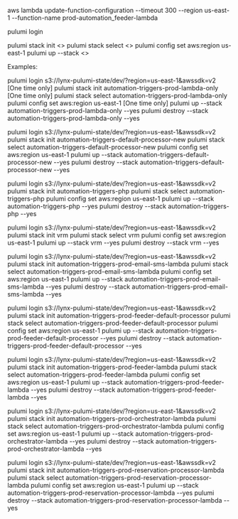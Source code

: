aws lambda update-function-configuration --timeout 300 --region us-east-1 --function-name prod-automation_feeder-lambda

pulumi login <backend-url>

pulumi stack init <<stack name as per your json file>>
pulumi stack select <<stack name as per your json file>>
pulumi config set aws:region us-east-1
pulumi up --stack <<stack name as per your json file>>

Examples:

pulumi login s3://lynx-pulumi-state/dev/?region=us-east-1&awssdk=v2 [One time only]
pulumi stack init automation-triggers-prod-lambda-only [One time only]
pulumi stack select automation-triggers-prod-lambda-only
pulumi config set aws:region us-east-1 [One time only]
pulumi up --stack automation-triggers-prod-lambda-only --yes
pulumi destroy --stack automation-triggers-prod-lambda-only --yes

pulumi login s3://lynx-pulumi-state/dev/?region=us-east-1&awssdk=v2
pulumi stack init automation-triggers-default-processor-new
pulumi stack select automation-triggers-default-processor-new
pulumi config set aws:region us-east-1
pulumi up --stack automation-triggers-default-processor-new --yes
pulumi destroy --stack automation-triggers-default-processor-new --yes

pulumi login s3://lynx-pulumi-state/dev/?region=us-east-1&awssdk=v2
pulumi stack init automation-triggers-php 
pulumi stack select automation-triggers-php
pulumi config set aws:region us-east-1
pulumi up --stack automation-triggers-php --yes
pulumi destroy --stack automation-triggers-php --yes

pulumi login s3://lynx-pulumi-state/dev/?region=us-east-1&awssdk=v2
pulumi stack init vrm
pulumi stack select vrm
pulumi config set aws:region us-east-1
pulumi up --stack vrm --yes
pulumi destroy --stack vrm --yes

pulumi login s3://lynx-pulumi-state/dev/?region=us-east-1&awssdk=v2
pulumi stack init automation-triggers-prod-email-sms-lambda
pulumi stack select automation-triggers-prod-email-sms-lambda
pulumi config set aws:region us-east-1
pulumi up --stack automation-triggers-prod-email-sms-lambda --yes
pulumi destroy --stack automation-triggers-prod-email-sms-lambda --yes

pulumi login s3://lynx-pulumi-state/dev/?region=us-east-1&awssdk=v2
pulumi stack init automation-triggers-prod-feeder-default-processor
pulumi stack select automation-triggers-prod-feeder-default-processor
pulumi config set aws:region us-east-1
pulumi up --stack automation-triggers-prod-feeder-default-processor --yes
pulumi destroy --stack automation-triggers-prod-feeder-default-processor --yes

pulumi login s3://lynx-pulumi-state/dev/?region=us-east-1&awssdk=v2
pulumi stack init automation-triggers-prod-feeder-lambda
pulumi stack select automation-triggers-prod-feeder-lambda
pulumi config set aws:region us-east-1
pulumi up --stack automation-triggers-prod-feeder-lambda --yes
pulumi destroy --stack automation-triggers-prod-feeder-lambda --yes

pulumi login s3://lynx-pulumi-state/dev/?region=us-east-1&awssdk=v2
pulumi stack init automation-triggers-prod-orchestrator-lambda
pulumi stack select automation-triggers-prod-orchestrator-lambda
pulumi config set aws:region us-east-1
pulumi up --stack automation-triggers-prod-orchestrator-lambda --yes
pulumi destroy --stack automation-triggers-prod-orchestrator-lambda --yes

pulumi login s3://lynx-pulumi-state/dev/?region=us-east-1&awssdk=v2
pulumi stack init automation-triggers-prod-reservation-processor-lambda
pulumi stack select automation-triggers-prod-reservation-processor-lambda
pulumi config set aws:region us-east-1
pulumi up --stack automation-triggers-prod-reservation-processor-lambda --yes
pulumi destroy --stack automation-triggers-prod-reservation-processor-lambda --yes
